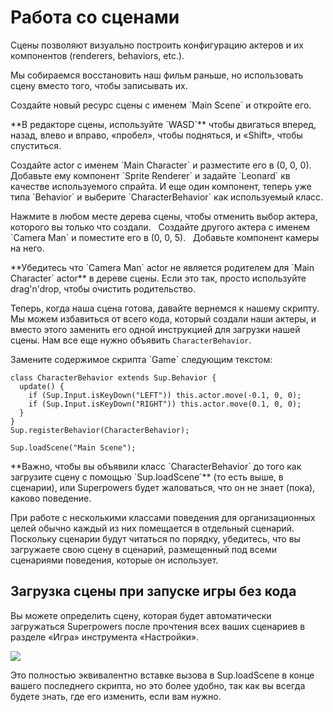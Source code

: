 # Работа со сценами
Сцены позволяют визуально построить конфигурацию актеров и их компонентов (renderers, behaviors, etc.).

Мы собираемся восстановить наш фильм раньше, но использовать сцену вместо того, чтобы записывать их.

<div class="action">
  <p>Создайте новый ресурс сцены с именем `Main Scene` и откройте его.
</div>

<div class="note">
  <p>**В редакторе сцены, используйте `WASD`** чтобы двигаться вперед, назад, влево и вправо, «пробел», чтобы подняться, и «Shift», чтобы спуститься.
</div>

<div class="action">
  <p>Создайте actor с именем `Main Character` и разместите его в (0, 0, 0).  
  Добавьте ему компонент `Sprite Renderer` и задайте `Leonard` кв качестве используемого спрайта.  
  И еще один компонент, теперь уже типа `Behavior` и выберите `CharacterBehavior` как используемый класс.
</div>

<div class="action">
  <p>Нажмите в любом месте дерева сцены, чтобы отменить выбор актера, которого вы только что создали.
  Создайте другого актера с именем `Camera Man` и поместите его в (0, 0, 5).
  Добавьте компонент камеры на него.
</div>

<div class="note">
  <p>**Убедитесь что `Camera Man` actor не является родителем для `Main Character` actor** в дереве сцены.  
  Если это так, просто используйте drag'n'drop, чтобы очистить родительство.
</div>

Теперь, когда наша сцена готова, давайте вернемся к нашему скрипту. Мы можем избавиться от всего кода, который создали наши актеры, и вместо этого заменить его одной инструкцией для загрузки нашей сцены. Нам все еще нужно объявить `CharacterBehavior`.

<div class="action">
  <p>Замените содержимое скрипта `Game` следующим текстом:
</div>

```
class CharacterBehavior extends Sup.Behavior {
  update() {
    if (Sup.Input.isKeyDown("LEFT")) this.actor.move(-0.1, 0, 0);
    if (Sup.Input.isKeyDown("RIGHT")) this.actor.move(0.1, 0, 0);
  }
}
Sup.registerBehavior(CharacterBehavior);

Sup.loadScene("Main Scene");
```

<div class="note">
  <p>**Важно, чтобы вы объявили класс `CharacterBehavior` до того как загрузите сцену с помощью `Sup.loadScene`** (то есть выше, в сценарии), или Superpowers будет жаловаться, что он не знает (пока), каково поведение.
</div>

При работе с несколькими классами поведения для организационных целей обычно каждый из них помещается в отдельный сценарий. Поскольку сценарии будут читаться по порядку, убедитесь, что вы загружаете свою сцену в сценарий, размещенный под всеми сценариями поведения, которые он использует.

## Загрузка сцены при запуске игры без кода

Вы можете определить сцену, которая будет автоматически загружаться Superpowers после прочтения всех ваших сценариев в разделе «Игра» инструмента «Настройки».

![](http://i.imgur.com/DaWYJqS.png)

Это полностью эквивалентно вставке вызова в Sup.loadScene в конце вашего последнего скрипта, но это более удобно, так как вы всегда будете знать, где его изменить, если вам нужно.